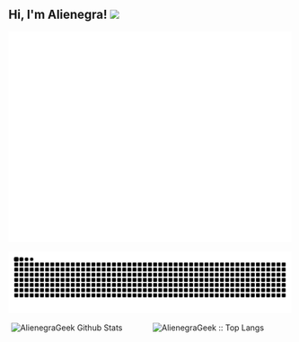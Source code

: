 <h2> Hi, I'm Alienegra! <img src="https://media.giphy.com/media/Rnb5VoZiIyIM0/giphy.gif" width="80"></h2>

<img alt="metrics" src="github-metrics.svg">

![github contribution grid snake animation](https://raw.githubusercontent.com/AlienegraGeek/AlienegraGeek/output/github-contribution-grid-snake-dark.svg#gh-dark-mode-only)

[//]: # (<img src="https://media.giphy.com/media/SV0LuYdSMmKEklpZKs/giphy.gif" width="80"> )

[//]: # (![AlienegraGeek Github Stats]&#40;https://github-readme-stats.vercel.app/api?username=AlienegraGeek&count_private=true&show_icons=true&title_color=fff&icon_color=79ff97&text_color=9f9f9f&bg_color=0D1117&border_color=0d1117&show_owner=true&rank_icon=github&#41;)

[//]: # (<img src="https://media.giphy.com/media/yi6aDxEerznGw/giphy.gif" width="80">)

[//]: # (<p><img src="https://github-readme-stats.vercel.app/api/top-langs/?username=AlienegraGeek&count_private=true&langs_count=8&title_color=fff&text_color=9f9f9f&bg_color=0d1117&layout=compact&border_color=0d1117&card_width=450" alt="AlienegraGeek :: Top Langs" /></p>)

<div style="display: flex; justify-content: space-around;">
  <img src="https://github-readme-stats.vercel.app/api?username=AlienegraGeek&count_private=true&show_icons=true&title_color=fff&icon_color=79ff97&text_color=9f9f9f&bg_color=0D1117&border_color=0d1117&show_owner=true&rank_icon=github" alt="AlienegraGeek Github Stats" style="width: 48%;" />
  <img src="https://github-readme-stats.vercel.app/api/top-langs/?username=AlienegraGeek&count_private=true&langs_count=8&title_color=fff&text_color=9f9f9f&bg_color=0d1117&layout=compact&border_color=0d1117&card_width=450" alt="AlienegraGeek :: Top Langs" style="width: 48%;" />
</div>
